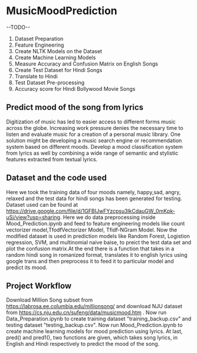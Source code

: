 # MusicMoodPrediction
--TODO-- 
1. Dataset Preparation
2. Feature Engineering
3. Create NLTK Models on the Dataset
4. Create Machine Learning Models
5. Measure Accuracy and Confusion Matrix on English Songs
6. Create Test Dataset for Hindi Songs
7. Translate to Hindi
8. Test Dataset Pre-processing
9. Accuracy score for Hindi Bollywood Movie Songs

## Predict mood of the song from lyrics
Digitization of music has led to easier access to different forms music across the globe. Increasing work pressure denies the necessary time to listen and evaluate music for a creation of a personal music library. One solution might be developing a music search engine or recommendation system based on different moods. Develop a mood classification system from lyrics as well by combining a wide range of semantic and stylistic features extracted from textual lyrics.

## Dataset and the code used
Here we took the training data of four moods namely, happy,sad, angry, relaxed and the test data for hindi songs has been generated for testing. Dataset used can be found at https://drive.google.com/file/d/1GFBIJwFYzcpsu3lkCdauGW_0mKpk-uSj/view?usp=sharing.
Here we do data preprocessing inside Mood_Prediction.ipynb and feed to feature engineering models like count vectorizer model,TfodfVectorizer Model, Tfidf-NGram Model. Now the modified dataset is used in prediction models like Random Forest, Logistion regression, SVM, and multinomial naive baise, to preict the test data set and plot the confusion matrix.At the end there is a function that takes in a random hindi song in romanized format, translates it to english lyrics using google trans and then preprocess it to feed it to particular model and predict its mood.

## Project Workflow
Download Million Song subset from https://labrosa.ee.columbia.edu/millionsong/ and download NJU dataset from https://cs.nju.edu.cn/sufeng/data/musicmood.htm . Now run Data_Preparation.ipynb to create training dataset "training_backup.csv" and testing dataset "testing_backup.csv". Now run Mood_Prediction.ipynb to create machine learning models for mood prediction using lyrics. At last, pred() and pred1(), two functions are given, which takes song lyrics, in English and Hindi respectively to predict the mood of the song.

